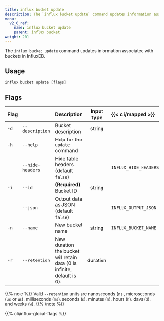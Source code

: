 ```yaml
---
title: influx bucket update
description: The `influx bucket update` command updates information associated with buckets in InfluxDB.
menu:
  v2_0_ref:
    name: influx bucket update
    parent: influx bucket
weight: 201
---
```


The `influx bucket update` command updates information associated with buckets in InfluxDB.

## Usage
```
influx bucket update [flags]
```

## Flags
| Flag |                  | Description                           | Input type  | {{< cli/mapped >}}    |
|:---- |:---              |:-----------                           |:----------: |:------------------    |
| `-d` | `--description`  | Bucket description                    | string      |                       |
| `-h` | `--help`         | Help for the `update` command         |             |                       |
|      | `--hide-headers` | Hide table headers (default `false`)  |             | `INFLUX_HIDE_HEADERS` |
| `-i` | `--id`           | **(Required)** Bucket ID              | string      |                       |
|      | `--json`         | Output data as JSON (default `false`) |             | `INFLUX_OUTPUT_JSON`  |
| `-n` | `--name`         | New bucket name                       | string      | `INFLUX_BUCKET_NAME`  |
| `-r` | `--retention`    | New duration the bucket will retain data (0 is infinite, default is 0). | duration    |                       |

{{% note %}}
Valid `--retention` units are nanoseconds (`ns`), microseconds (`us` or `µs`), milliseconds (`ms`), seconds (`s`), minutes (`m`), hours (`h`), days (`d`), and weeks (`w`).
{{% /note %}}

{{% cli/influx-global-flags %}}
